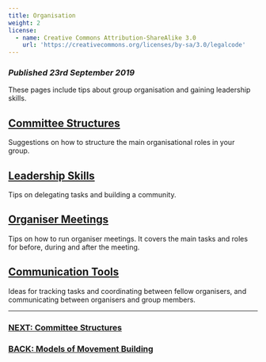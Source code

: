 ```yaml
---
title: Organisation
weight: 2
license:
  - name: Creative Commons Attribution-ShareAlike 3.0
    url: 'https://creativecommons.org/licenses/by-sa/3.0/legalcode'
---
```

### _Published 23rd September 2019_

These pages include tips about group organisation and gaining leadership skills. 

## [Committee Structures](/tips/articles/committee/)
Suggestions on how to structure the main organisational roles in your group.

## [Leadership Skills](/tips/articles/leadership/)
Tips on delegating tasks and building a community.

## [Organiser Meetings](/tips/articles/organiser-meetings/)
Tips on how to run organiser meetings. It covers the main tasks and roles for before, during and after the meeting. 

## [Communication Tools](/tips/articles/communication-tools/)
Ideas for tracking tasks and coordinating between fellow organisers, and communicating between organisers and group members. 

<hr>

### [NEXT: Committee Structures](/tips/articles/committee)

### [BACK: Models of Movement Building](/tips/articles/models/)
